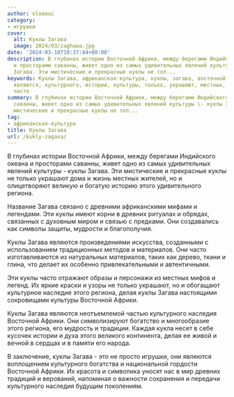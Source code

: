 ```yaml
---
author: olomouc
category:
- игрушки
cover:
  alt: Куклы Загава
  image: 2024/03/zaghawa.jpg
date: '2024-03-18T10:37:44+00:00'
description: В глубинах истории Восточной Африки, между берегами Индийского океана
  и просторами саванны, живет одно из самых удивительных явлений культуры \- куклы
  Загава. Эти мистические и прекрасные куклы не тол...
keywords: Куклы Загава, африканская-культура, куклы, загава, восточной, африки, региона,
  являются, культурного, истории, культуры, только, украшают, местных, древних, материалов,
  часто
summary: В глубинах истории Восточной Африки, между берегами Индийского океана и просторами
  саванны, живет одно из самых удивительных явлений культуры \- куклы Загава. Эти
  мистические и прекрасные куклы не тол...
tag:
- африканская-культура
title: Куклы Загава
url: /kukly-zagava/
---
```


В глубинах истории Восточной Африки, между берегами Индийского океана и просторами саванны, живет одно из самых удивительных явлений культуры \- куклы Загава. Эти мистические и прекрасные куклы не только украшают дома и жизнь местных жителей, но и олицетворяют великую и богатую историю этого удивительного региона.

Название Загава связано с древними африканскими мифами и легендами. Эти куклы имеют корни в древних ритуалах и обрядах, связанных с духовным миром и связью с предками. Они создавались как символы защиты, мудрости и благополучия.

Куклы Загава являются произведениями искусства, созданными с использованием традиционных методов и материалов. Они часто изготавливаются из натуральных материалов, таких как дерево, ткани и глина, что делает их особенно привлекательными и автентичными.

Эти куклы часто отражают образы и персонажи из местных мифов и легенд. Их яркие краски и узоры не только украшают, но и обогащают культурное наследие этого региона, делая куклы Загава настоящими сокровищами культуры Восточной Африки.

Куклы Загава являются неотъемлемой частью культурного наследия Восточной Африки. Они символизируют богатство и многообразие этого региона, его мудрость и традиции. Каждая кукла несет в себе кусочек истории и духа этого великого континента, делая ее живой и вечной в сердцах и в памяти его народа.

В заключение, куклы Загава \- это не просто игрушки, они являются воплощением культурного богатства и национальной гордости Восточной Африки. Их красота и символика уносят нас в мир древних традиций и верований, напоминая о важности сохранения и передачи культурного наследия будущим поколениям.